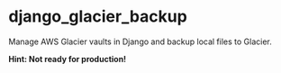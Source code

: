 django_glacier_backup
=====================

Manage AWS Glacier vaults in Django and backup local files to Glacier.

**Hint: Not ready for production!**
